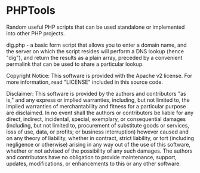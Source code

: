 PHPTools
========

Random useful PHP scripts that can be used standalone or implemented into other PHP projects.

dig.php - a basic form script that allows you to enter a domain name, and the server on which the script resides will perform a DNS lookup (hence "dig"), and return the results as a plain array, preceded by a convenient permalink that can be used to share a particular lookup.

Copyright Notice:
This software is provided with the Apache v2 license. For more information,
read "LICENSE" included in this source code.

Disclaimer:
This software is provided by the authors and contributors "as is,"
and any express or implied warranties, including, but not limited to,
the implied warranties of merchantability and fitness for a particular
purpose are disclaimed. In no event shall the authors or contributors
be liable for any direct, indirect, incidental, special, exemplary, or
consequential damages (including, but not limited to, procurement of
substitute goods or services, loss of use, data, or profits; or business
interruption) however caused and on any theory of liability, whether in
contract, strict liability, or tort (including negligence or otherwise)
arising in any way out of the use of this software, whether or not
advised of the possibility of any such damages. The authors and
contributors have no obligation to provide maintenance, support,
updates, modifications, or enhancements to this or any other software.